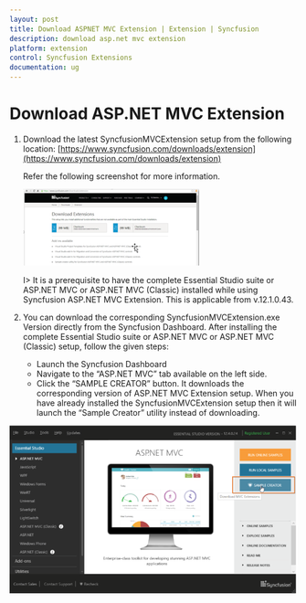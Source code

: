 ```yaml
---
layout: post
title: Download ASPNET MVC Extension | Extension | Syncfusion
description: download asp.net mvc extension 
platform: extension
control: Syncfusion Extensions
documentation: ug
---
```


# Download ASP.NET MVC Extension 

1. Download the latest SyncfusionMVCExtension setup from the following location: [https://www.syncfusion.com/downloads/extension](https://www.syncfusion.com/downloads/extension)

   Refer the following screenshot for more information.

   ![](Download-ASPNET-MVC-Extension_images/Download-ASPNET-MVC-Extension_img1.png)

   I> It is a prerequisite to have the complete Essential Studio suite or ASP.NET MVC or ASP.NET MVC (Classic) installed while using Syncfusion ASP.NET MVC Extension. This is applicable from v.12.1.0.43.

2. You can download the corresponding SyncfusionMVCExtension.exe Version directly from the Syncfusion Dashboard. After installing the complete Essential Studio suite or ASP.NET MVC or ASP.NET MVC (Classic) setup, follow the given steps:

   * Launch the Syncfusion Dashboard 
   * Navigate to the “ASP.NET MVC” tab available on the left side.
   * Click the “SAMPLE CREATOR” button. It downloads the corresponding version of ASP.NET MVC Extension setup. When you have already installed the SyncfusionMVCExtension setup then it will launch the “Sample Creator” utility instead of downloading. 

  ![](Download-ASPNET-MVC-Extension_images/Download-ASPNET-MVC-Extension_img2.png)




